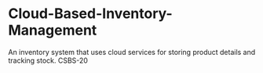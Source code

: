 # Cloud-Based-Inventory-Management
An inventory system that uses cloud services for storing product details and tracking stock.
CSBS-20
